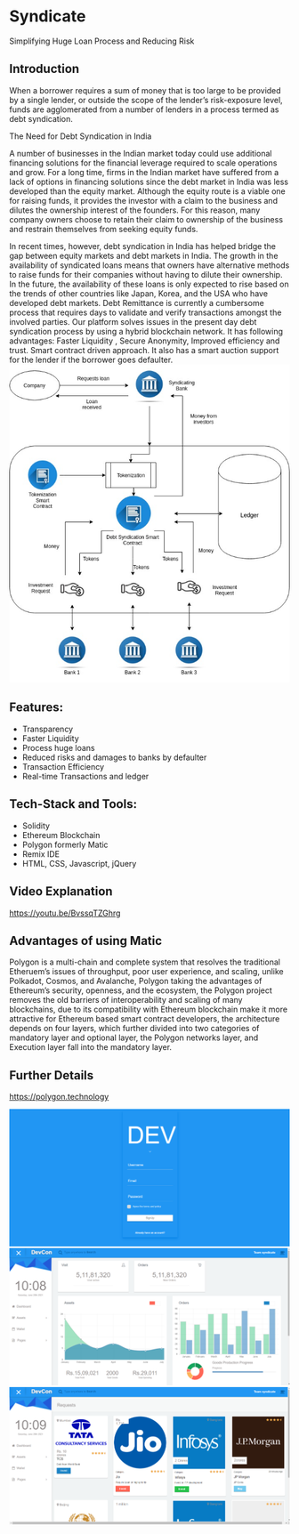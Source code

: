 # Syndicate

Simplifying Huge Loan Process and Reducing Risk

## Introduction
When a borrower requires a sum of money that is too large to be provided by a single lender, or outside the scope of the lender’s risk-exposure level, funds are agglomerated from a number of lenders in a process termed as debt syndication.

The Need for Debt Syndication in India

A number of businesses in the Indian market today could use additional financing solutions for the financial leverage required to scale operations and grow. For a long time, firms in the Indian market have suffered from a lack of options in financing solutions since the debt market in India was less developed than the equity market. Although the equity route is a viable one for raising funds, it provides the investor with a claim to the business and dilutes the ownership interest of the founders. For this reason, many company owners choose to retain their claim to ownership of the business and restrain themselves from seeking equity funds.

In recent times, however, debt syndication in India has helped bridge the gap between equity markets and debt markets in India. The growth in the availability of syndicated loans means that owners have alternative methods to raise funds for their companies without having to dilute their ownership. In the future, the availability of these loans is only expected to rise based on the trends of other countries like Japan, Korea, and the USA who have developed debt markets.
Debt Remittance is currently a cumbersome process that requires days to validate and verify transactions amongst the involved parties. Our platform solves issues in the present day debt syndication process by using a hybrid blockchain network. It has following advantages: Faster  Liquidity , Secure Anonymity, Improved efficiency and trust. Smart contract driven approach. It also has a smart auction support for the lender if the borrower goes defaulter.   
![Architecture Diagram](Screenshots/Architecture.jpg)


## Features:

* Transparency
* Faster Liquidity
* Process huge loans
* Reduced risks and damages to banks by defaulter
* Transaction Efficiency
* Real-time Transactions and ledger


## Tech-Stack and Tools:

* Solidity
* Ethereum Blockchain
* Polygon formerly Matic
* Remix IDE
* HTML, CSS, Javascript, jQuery

## Video Explanation
https://youtu.be/BvssqTZGhrg
 
## Advantages of  using Matic
Polygon is a multi-chain and complete system that resolves the traditional Etheruem’s issues of throughput, poor user experience, and scaling, unlike Polkadot, Cosmos, and Avalanche, Polygon taking the advantages of Ethereum’s security, openness, and the ecosystem, the Polygon project removes the old barriers of interoperability and scaling of many blockchains, due to its compatibility with Ethereum blockchain make it more attractive for Ethereum based smart contract developers, the architecture depends on four layers, which further divided into two categories of mandatory layer and optional layer, the Polygon networks layer, and Execution layer fall into the mandatory layer.
## Further Details
https://polygon.technology

![Web Portal](Screenshots/SignUp.png)
![Web Portal](Screenshots/HomePage.png)
![Web Portal](Screenshots/Assets.png)


